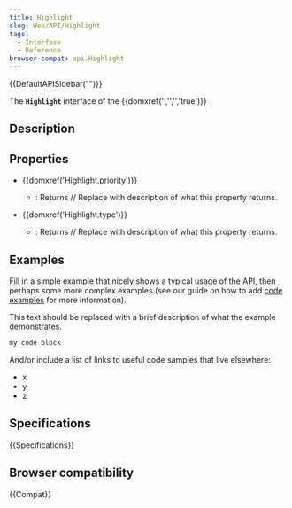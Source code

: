 ```yaml
---
title: Highlight
slug: Web/API/Highlight
tags:
  - Interface
  - Reference
browser-compat: api.Highlight
---
```

{{DefaultAPISidebar("")}}

The **`Highlight`** interface of the {{domxref('','','','true')}} 

## Description

 

## Properties

- {{domxref('Highlight.priority')}}
  - : Returns // Replace with description of what this property returns.

- {{domxref('Highlight.type')}}
  - : Returns // Replace with description of what this property returns.





## Examples

Fill in a simple example that nicely shows a typical usage of the API, then perhaps some more complex examples (see our guide on how to add [code examples](/en-US/docs/MDN/Contribute/Structures/Code_examples) for more information).

This text should be replaced with a brief description of what the example demonstrates.

```js
my code block
```

And/or include a list of links to useful code samples that live elsewhere:

*   x
*   y
*   z

## Specifications

{{Specifications}}

## Browser compatibility

{{Compat}}

